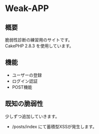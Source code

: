 # Weak-APP

## 概要

脆弱性診断の練習用のサイトです。<br />
CakePHP 2.8.3 を使用しています。<br />

## 機能

- ユーザーの登録
- ログイン認証
- POST機能

## 既知の脆弱性

少しずつ追加していきます。

- /posts/index にて蓄積型XSSが発生します。
